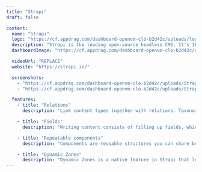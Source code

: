 ```yaml
---
title: "Strapi"
draft: false

content:
  name: "Strapi"
  logo: "https://cf.appdrag.com/dashboard-openvm-clo-b2d42c/uploads/logo-bD8a-sjQF.png"
  description: "Strapi is the leading open-source headless CMS. It's 100% JavaScript, fully customizable and developer-first."
  dashboardImage: "https://cf.appdrag.com/dashboard-openvm-clo-b2d42c/uploads/Strapi-2-UhZ7.jpg"

  videoUrl: "REPLACE"
  website: "https://strapi.io/"

  screenshots:
    - "https://cf.appdrag.com/dashboard-openvm-clo-b2d42c/uploads/Strapi-2-UhZ7.jpg"
    - "https://cf.appdrag.com/dashboard-openvm-clo-b2d42c/uploads/Strapi-1-x4Bw.jpg"

  features:
    - title: "Relations"
      description: "Link content types together with relations. Taxonomy is crucial for your user experience, SEO, or your content modeling. You can leverage Strapi to create categories, link authors to articles, or even more complex multi-criteria relationships."

    - title: "Fields"
      description: "Writing content consists of filling up fields, which are meant to contain specific content (e.g. text, numbers, media, etc.). Easily configure them through the Content-Types Builder."

    - title: "Repeatable components"
      description: "Components are reusable structures you can share between all your content types. Components can be included in any content type either as a single entry or a list of entries for meta information, links, sections list or any repeatable content."

    - title: "Dynamic Zones"
      description: "Dynamic Zones is a native feature in Strapi that lets teams build customizable pages on the fly and minimize the time it takes developers to add new content. It lets your developers build web experiences and have a good night's sleep without worrying about all the content being seamlessly added by the content managers."
---
```

